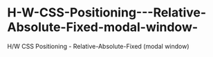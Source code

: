 # H-W-CSS-Positioning---Relative-Absolute-Fixed-modal-window-
H/W CSS Positioning - Relative-Absolute-Fixed (modal window)
